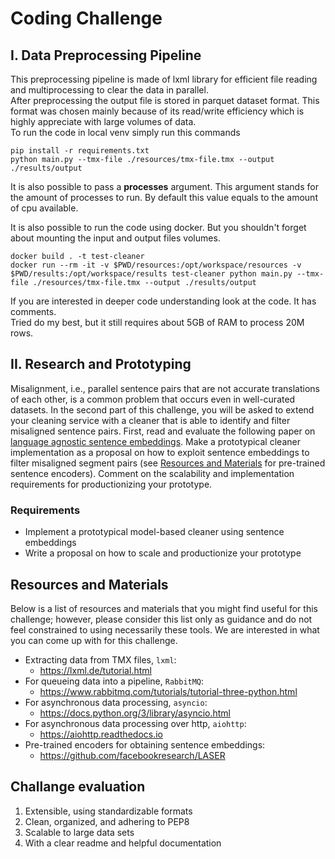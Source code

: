 # Coding Challenge
## I. Data Preprocessing Pipeline
This preprocessing pipeline is made of lxml library for efficient file reading and multiprocessing to clear the data 
in parallel.  
After preprocessing the output file is stored in parquet dataset format. This format was chosen mainly because 
of its read/write efficiency which is highly appreciate with large volumes of data.  
To run the code in local venv simply run this commands
```
pip install -r requirements.txt
python main.py --tmx-file ./resources/tmx-file.tmx --output ./results/output
```
It is also possible to pass a __processes__ argument. This argument stands for the amount of processes to run. By 
default this value equals to the amount of cpu available.  

It is also possible to run the code using docker. But you shouldn't forget about mounting the input and output files 
volumes.
```
docker build . -t test-cleaner
docker run --rm -it -v $PWD/resources:/opt/workspace/resources -v $PWD/results:/opt/workspace/results test-cleaner python main.py --tmx-file ./resources/tmx-file.tmx --output ./results/output
```
If you are interested in deeper code understanding look at the code. It has comments.  
Tried do my best, but it still requires about 5GB of RAM to process 20M rows. 
## II. Research and Prototyping

Misalignment, i.e., parallel sentence pairs that are not accurate translations of each other, is a common problem that occurs even in well-curated datasets.
In the second part of this challenge, you will be asked to extend your cleaning service with a cleaner that is able to identify and filter misaligned sentence pairs.
First, read and evaluate the following paper on [language agnostic sentence embeddings](https://arxiv.org/abs/1812.10464).
Make a prototypical cleaner implementation as a proposal on how to exploit sentence embeddings to filter misaligned segment pairs (see [Resources and Materials](https://github.com/lengoo/research-engineer-coding-challenge-template#resources-and-materials) for pre-trained sentence encoders).
Comment on the scalability and implementation requirements for productionizing your prototype.

### Requirements
* Implement a prototypical model-based cleaner using sentence embeddings
* Write a proposal on how to scale and productionize your prototype

## Resources and Materials
Below is a list of resources and materials that you might find useful for this challenge; however, please consider this list only as guidance and do not feel constrained to using necessarily these tools. We are interested in what you can come up with for this challenge.

* Extracting data from TMX files, `lxml`:
	* https://lxml.de/tutorial.html
* For queueing data into a pipeline, `RabbitMQ`:
	* https://www.rabbitmq.com/tutorials/tutorial-three-python.html
* For asynchronous data processing, `asyncio`:
	* https://docs.python.org/3/library/asyncio.html
* For asynchronous data processing over http, `aiohttp`:
	* https://aiohttp.readthedocs.io
* Pre-trained encoders for obtaining sentence embeddings:
	* https://github.com/facebookresearch/LASER


## Challange evaluation

1. Extensible, using standardizable formats
2. Clean, organized, and adhering to PEP8
3. Scalable to large data sets
4. With a clear readme and helpful documentation

